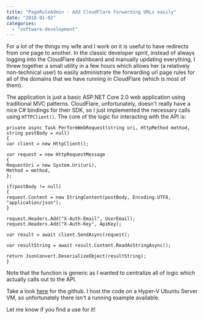 ```yaml
---
title: "PageRuleAdmin - Add CloudFlare Forwarding URLs easily"
date: "2018-01-02"
categories: 
  - "software-development"
---
```


For a lot of the things my wife and I work on it is useful to have redirects from one page to another. In the classic developer spirit, instead of always logging into the CloudFlare dashboard and manually updating everything, I threw together a small utility in a few hours which allows her (a relatively non-technical user) to easily administrate the forwarding url page rules for all of the domains that we have running in CloudFlare (which is most of them).

The application is just a basic ASP.NET Core 2.0 web application using traditional MVC patterns. CloudFlare, unfortunately, doesn't really have a nice C# bindings for their SDK, so I just implemented the necessary calls using `HTTPClient()`. The core of the logic for interacting with the API is:

```
private async Task PerformWebRequest(string uri, HttpMethod method, string postBody = null)
{
var client = new HttpClient();

var request = new HttpRequestMessage
{
RequestUri = new System.Uri(uri),
Method = method,
};

if(postBody != null)
{
request.Content = new StringContent(postBody, Encoding.UTF8, "application/json");
}

request.Headers.Add("X-Auth-Email", UserEmail);
request.Headers.Add("X-Auth-Key", ApiKey);

var result = await client.SendAsync(request);

var resultString = await result.Content.ReadAsStringAsync();

return JsonConvert.DeserializeObject(resultString);
}
```

Note that the function is generic as I wanted to centralize all of logic which actually calls out to the API.

Take a look [here](https://github.com/lbearl/PageRuleAdmin) for the github. I host the code on a Hyper-V Ubuntu Server VM, so unfortunately there isn't a running example available.

Let me know if you find a use for it!
